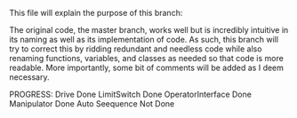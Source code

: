 This file will explain the purpose of this branch:

The original code, the master branch, works well but is incredibly intuitive in its naming as well as its implementation of code. As such, this branch will try to correct this by ridding redundant and needless code while also renaming functions, variables, and classes as needed so that code is more readable. More importantly, some bit of comments will be added as I deem necessary.

PROGRESS:
	Drive Done
	LimitSwitch Done
	OperatorInterface Done
	Manipulator Done
	Auto Seequence Not Done